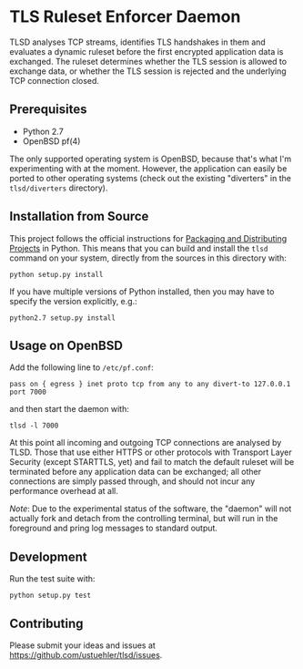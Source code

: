 # TLS Ruleset Enforcer Daemon

TLSD analyses TCP streams, identifies TLS handshakes in them and evaluates a dynamic ruleset before the first encrypted application data is exchanged. The ruleset determines whether the TLS session is allowed to exchange data, or whether the TLS session is rejected and the underlying TCP connection closed.

## Prerequisites

* Python 2.7
* OpenBSD pf(4)

The only supported operating system is OpenBSD, because that's what I'm experimenting with at the moment. However, the application can easily be ported to other operating systems (check out the existing "diverters" in the `tlsd/diverters` directory).

## Installation from Source

This project follows the official instructions for [Packaging and Distributing Projects](https://packaging.python.org/distributing/) in Python. This means that you can build and install the `tlsd` command on your system, directly from the sources in this directory with:

    python setup.py install

If you have multiple versions of Python installed, then you may have to specify the version explicitly, e.g.:

    python2.7 setup.py install

## Usage on OpenBSD

Add the following line to `/etc/pf.conf`:

    pass on { egress } inet proto tcp from any to any divert-to 127.0.0.1 port 7000

and then start the daemon with:

    tlsd -l 7000

At this point all incoming and outgoing TCP connections are analysed by TLSD. Those that use either HTTPS or other protocols with Transport Layer Security (except STARTTLS, yet) and fail to match the default ruleset will be terminated before any application data can be exchanged; all other connections are simply passed through, and should not incur any performance overhead at all.

*Note*: Due to the experimental status of the software, the "daemon" will not actually fork and detach from the controlling terminal, but will run in the foreground and pring log messages to standard output.

## Development

Run the test suite with:

```
python setup.py test
```

## Contributing

Please submit your ideas and issues at https://github.com/ustuehler/tlsd/issues.
